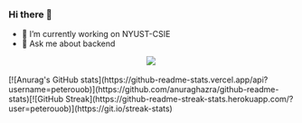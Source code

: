 ### Hi there 👋

- 🔭 I’m currently working on NYUST-CSIE
- 💬 Ask me about backend

<div align="center"> <img src="https://github-readme-stats.vercel.app/api/top-langs/?username=peterouob&hide_title=true&hide_border=true&layout=compact&langs_count=6&text_color=000&icon_color=fff&bg_color=0,52fa5a,4dfcff,c64dff&theme=graywhite" /> </div>
<br/>
[![Anurag's GitHub stats](https://github-readme-stats.vercel.app/api?username=peterouob)](https://github.com/anuraghazra/github-readme-stats)[![GitHub Streak](https://github-readme-streak-stats.herokuapp.com/?user=peterouob)](https://git.io/streak-stats)

